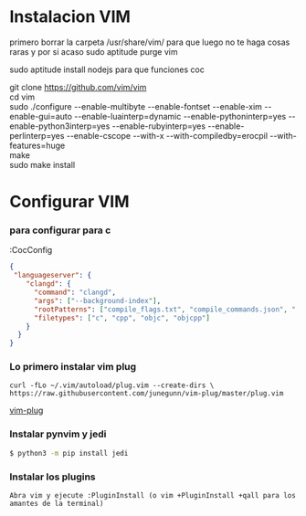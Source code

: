 # Instalacion VIM 

primero borrar la carpeta /usr/share/vim/ para que luego no te haga cosas raras
y por si acaso sudo aptitude purge vim

sudo aptitude install nodejs para que funciones coc

git clone https://github.com/vim/vim  
cd vim  
sudo ./configure --enable-multibyte --enable-fontset --enable-xim --enable-gui=auto --enable-luainterp=dynamic --enable-pythoninterp=yes --enable-python3interp=yes --enable-rubyinterp=yes --enable-perlinterp=yes --enable-cscope  --with-x --with-compiledby=erocpil --with-features=huge  
make  
sudo make install

# Configurar VIM
### para configurar para c
:CocConfig<CR>
```json
{
 "languageserver": {
    "clangd": {
      "command": "clangd",
      "args": ["--background-index"],
      "rootPatterns": ["compile_flags.txt", "compile_commands.json", ".vim/", ".git/", ".hg/"],
      "filetypes": ["c", "cpp", "objc", "objcpp"]
    }
  }
}
```

### Lo primero instalar vim plug
`curl -fLo ~/.vim/autoload/plug.vim --create-dirs \
https://raw.githubusercontent.com/junegunn/vim-plug/master/plug.vim`

[vim-plug](https://github.com/junegunn/vim-plug)

### Instalar pynvim y jedi
``` bash
$ python3 -m pip install jedi
```

### Instalar los plugins
`Abra vim y ejecute :PluginInstall (o vim +PluginInstall +qall para los amantes de la terminal)`
